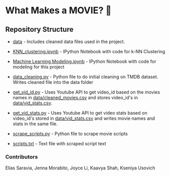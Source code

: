 # What Makes a MOVIE? 🎥 
  
## Repository Structure
- [data](data) - Includes cleaned data files used in the project.

- [KNN_clustering.ipynb](KNN_clustering.ipynb) - IPython Notebook with code for k-NN Clustering

- [Machine Learning Modeling.ipynb](https://github.com/kaavyashah/w207-final/blob/5b1362c4888d9ce66e0facf4ee638cd5e78c9b3c/Machine%20Learning%20Modeling.ipynb) - IPython Notebook with code for modeling for this project

- [data_cleaning.py](data_cleaning.py) - Python file to do initial cleaning on TMDB dataset. Writes cleaned file into the data folder

- [get_vid_id.py](get_vid_id.py) - Uses Youtube API to get video_id based on the movies names in [data/cleaned_movies.csv](data/cleaned_movies.csv) and stores video_id's in [data/vid_stats.csv](data/vid_stats.csv).
  
- [get_vid_stats.py](get_vid_stats.py) - Uses Youtube API to get video stats based on video_id's stored in [data/vid_stats.csv](data/vid_stats.csv) and writes movie names and stats in the same file.
  
- [scrape_scripts.py](scrape_scripts.py) - Python file to scrape movie scripts
  
- [scripts.txt](scripts.txt) - Text file with scraped script text


### Contributors
Elías Saravia, Jenna Morabito, Joyce Li, Kaavya Shah, Kseniya Usovich
